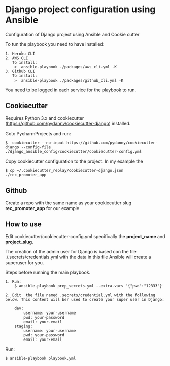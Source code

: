 # Django  project configuration using Ansible

Configuration of Django project using Ansible and Cookie cutter

To tun the playbook you need to have installed:

    1. Heroku CLI
    2. AWS CLI
       To install:
        >  ansible-playbook ./packages/aws_cli.yml -K
    3. Github CLI
       To install:
        >  ansible-playbook ./packages/github_cli.yml -K


You need to be logged in each service for the playbook to run.



## Cookiecutter

Requires Python 3.x and cookiecutter (https://github.com/pydanny/cookiecutter-django) installed.

Goto PycharmProjects and run:

    $  cookiecutter --no-input https://github.com/pydanny/cookiecutter-django --config-file ./django_ansible_config/cookiecutter/cookiecutter-config.yml
    
Copy cookiecutter configuration to the project. In my example the 

    $ cp ~/.cookiecutter_replay/cookiecutter-django.json ./rec_promoter_app
    
## Github

Create a repo with the same name as your cookiecutter slug **rec_promoter_app** for our example


## How to use

Edit cookiecutter/cookiecutter-config.yml specifically the **project_name** and
**project_slug**.

The creation of the admin user for Django is based con the file ./.secrets/credentials.yml with the data in this file
Ansible will create a superuser for you.

Steps before running the main playbook. 

    1. Run:
        $ ansible-playbook prep_secrets.yml --extra-vars '{"pwd":"12333"}'

    2. Edit  the file named .secrets/credential.yml with the following below. This content will ber used to create your super user in Django:

        dev:
            username: your-username
            pwd: your-password
            email: your-email
        staging:
            username: your-username
            pwd: your-password
            email: your-email

Run:

    $ ansible-playbook playbook.yml




    
